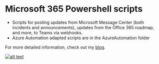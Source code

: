 # Microsoft 365 Powershell scripts

- Scripts for posting updates from Microsoft Message Center (both incidents and announcements), updates from the Office 365 roadmap, and more, to Teams via webhooks.
- Azure Automation adapted scripts are in the AzureAutomation folder

For more detailed information, check out my [blog](https://thingsinthe.cloud).

[![alt text][1.1]][1]

[1.1]: https://github.com/einast/PS_M365_scripts/blob/master/sc%2Blinkedin-131965017554733397_48.png

[1]: https://www.linkedin.com/in/easting/
